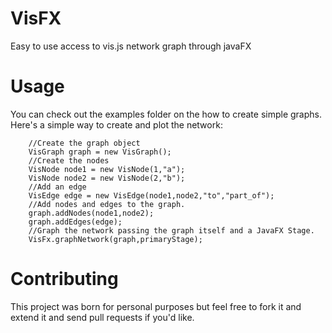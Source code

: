 # VisFX
Easy to use access to vis.js network graph through javaFX

# Usage

You can check out the examples folder on the how to create simple graphs. Here's a simple way to create and plot the network:

        //Create the graph object
        VisGraph graph = new VisGraph();
        //Create the nodes
        VisNode node1 = new VisNode(1,"a");
        VisNode node2 = new VisNode(2,"b");
        //Add an edge
        VisEdge edge = new VisEdge(node1,node2,"to","part_of");
        //Add nodes and edges to the graph.
        graph.addNodes(node1,node2);
        graph.addEdges(edge);
        //Graph the network passing the graph itself and a JavaFX Stage.
        VisFx.graphNetwork(graph,primaryStage);
        
# Contributing
This project was born for personal purposes but feel free to fork it and extend it and send pull requests if you'd like.

